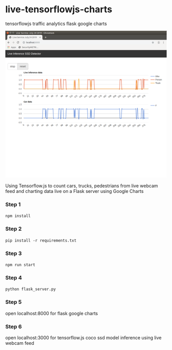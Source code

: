 # live-tensorflowjs-charts
tensorflowjs traffic analytics flask google charts

![Screenshot](liveShot.png)


Using Tensorflow.js to count cars, trucks, pedestrians from live webcam feed and charting data live on a Flask server using Google Charts


### Step 1

`npm install`


### Step 2

`pip install -r requirements.txt`


### Step 3

`npm run start`


### Step 4

`python flask_server.py`


### Step 5

open localhost:8000 for flask google charts


### Step 6

open localhost:3000 for tensorflow.js coco ssd model inference using live webcam feed
